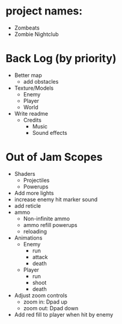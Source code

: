 # project names: 
- Zombeats
- Zombie Nightclub

# Back Log (by priority)
- Better map
  - add obstacles 
- Texture/Models
  - Enemy
  - Player
  - World
- Write readme
  - Credits
    - Music
    - Sound effects

# Out of Jam Scopes
- Shaders
  - Projectiles
  - Powerups
- Add more lights
- increase enemy hit marker sound
- add reticle
- ammo
  - Non-infinite ammo
  - ammo refill powerups
  - reloading
- Animations
  - Enemy 
    - run
    - attack
    - death
  - Player
    - run
    - shoot
    - death
- Adjust zoom controls
  - zoom in: Dpad up
  - zoom out: Dpad down
- Add red fill to player when hit by enemy